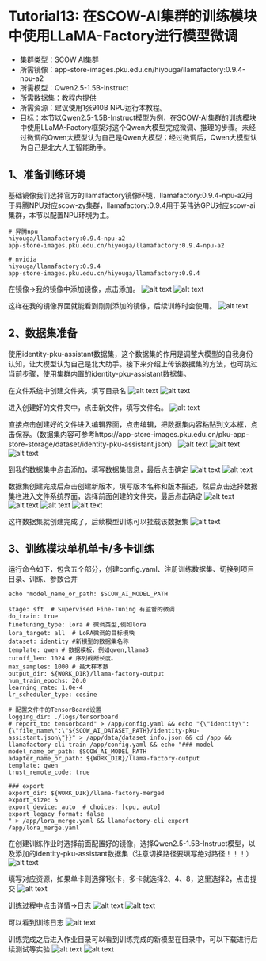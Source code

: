 # Tutorial13: 在SCOW-AI集群的训练模块中使用LLaMA-Factory进行模型微调

* 集群类型：SCOW AI集群
* 所需镜像：app-store-images.pku.edu.cn/hiyouga/llamafactory:0.9.4-npu-a2
* 所需模型：Qwen2.5-1.5B-Instruct
* 所需数据集：教程内提供
* 所需资源：建议使用1张910B NPU运行本教程。
* 目标：本节以Qwen2.5-1.5B-Instruct模型为例，在SCOW-AI集群的训练模块中使用LLaMA-Factory框架对这个Qwen大模型完成微调、推理的步骤。未经过微调的Qwen大模型认为自己是Qwen大模型；经过微调后，Qwen大模型认为自己是北大人工智能助手。

## 1、准备训练环境
基础镜像我们选择官方的llamafactory镜像环境，llamafactory:0.9.4-npu-a2用于昇腾NPU对应scow-zy集群，llamafactory:0.9.4用于英伟达GPU对应scow-ai集群，本节以配置NPU环境为主。

```
# 昇腾npu
hiyouga/llamafactory:0.9.4-npu-a2
app-store-images.pku.edu.cn/hiyouga/llamafactory:0.9.4-npu-a2

# nvidia
hiyouga/llamafactory:0.9.4
app-store-images.pku.edu.cn/hiyouga/llamafactory:0.9.4
```

在镜像->我的镜像中添加镜像，点击添加。
![alt text](image.png)
![alt text](image-1.png)

这样在我的镜像界面就能看到刚刚添加的镜像，后续训练时会使用。
![alt text](image-2.png)

## 2、数据集准备
使用identity-pku-assistant数据集，这个数据集的作用是调整大模型的自我身份认知，让大模型认为自己是北大助手。接下来介绍上传该数据集的方法，也可跳过当前步骤，使用集群内置的identity-pku-assistant数据集。

在文件系统中创建文件夹，填写目录名
![alt text](image-3.png)
![alt text](image-4.png)

进入创建好的文件夹中，点击新文件，填写文件名。
![alt text](image-5.png)

直接点击创建好的文件进入编辑界面，点击编辑，把数据集内容粘贴到文本框，点击保存。（数据集内容可参考https://app-store-images.pku.edu.cn/pku-app-store-storage/dataset/identity-pku-assistant.json）
![alt text](image-6.png)
![alt text](image-7.png)
![alt text](image-8.png)

到我的数据集中点击添加，填写数据集信息，最后点击确定
![alt text](image-9.png)
![alt text](image-10.png)

数据集创建完成后点击创建新版本，填写版本名称和版本描述，然后点击选择数据集栏进入文件系统界面，选择前面创建的文件夹，最后点击确定
![alt text](image-11.png)
![alt text](image-12.png)
![alt text](image-13.png)
![alt text](image-14.png)

这样数据集就创建完成了，后续模型训练可以挂载该数据集
![alt text](image-15.png)

## 3、训练模块单机单卡/多卡训练
运行命令如下，包含五个部分，创建config.yaml、注册训练数据集、切换到项目目录、训练、参数合并

```
echo "model_name_or_path: $SCOW_AI_MODEL_PATH

stage: sft  # Supervised Fine-Tuning 有监督的微调
do_train: true
finetuning_type: lora # 微调类型,例如lora
lora_target: all  # LoRA微调的目标模块
dataset: identity #新模型的数据集名称
template: qwen # 数据模板，例如qwen,llama3
cutoff_len: 1024 # 序列截断长度。
max_samples: 1000 # 最大样本数 
output_dir: ${WORK_DIR}/llama-factory-output
num_train_epochs: 20.0
learning_rate: 1.0e-4
lr_scheduler_type: cosine

# 配置文件中的TensorBoard设置
logging_dir: ./logs/tensorboard
# report_to: tensorboard" > /app/config.yaml && echo "{\"identity\":{\"file_name\":\"${SCOW_AI_DATASET_PATH}/identity-pku-assistant.json\"}}" > /app/data/dataset_info.json && cd /app && llamafactory-cli train /app/config.yaml && echo "### model
model_name_or_path: $SCOW_AI_MODEL_PATH
adapter_name_or_path: ${WORK_DIR}/llama-factory-output
template: qwen
trust_remote_code: true

### export
export_dir: ${WORK_DIR}/llama-factory-merged
export_size: 5
export_device: auto  # choices: [cpu, auto]
export_legacy_format: false
" > /app/lora_merge.yaml && llamafactory-cli export /app/lora_merge.yaml 
```

在创建训练作业时选择前面配置好的镜像，选择Qwen2.5-1.5B-Instruct模型，以及添加的identity-pku-assistant数据集（注意切换路径要填写绝对路径！！！）
![alt text](image-16.png)

填写对应资源，如果单卡则选择1张卡，多卡就选择2、4、8，这里选择2，点击提交
![alt text](image-17.png)

训练过程中点击详情->日志
![alt text](image-18.png)
![alt text](image-19.png)

可以看到训练日志
![alt text](image-20.png)

训练完成之后进入作业目录可以看到训练完成的新模型在目录中，可以下载进行后续测试等实验
![alt text](image-21.png)
![alt text](image-22.png)
